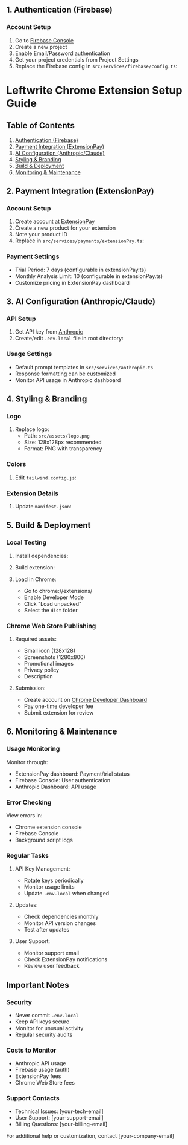 ## 1. Authentication (Firebase)

### Account Setup

1. Go to [Firebase Console](https://console.firebase.google.com)
2. Create a new project
3. Enable Email/Password authentication
4. Get your project credentials from Project Settings
5. Replace the Firebase config in `src/services/firebase/config.ts`:

# Leftwrite Chrome Extension Setup Guide

## Table of Contents

1. [Authentication (Firebase)](#1-authentication-firebase)
2. [Payment Integration (ExtensionPay)](#2-payment-integration-extensionpay)
3. [AI Configuration (Anthropic/Claude)](#3-ai-configuration-anthropicclaude)
4. [Styling & Branding](#4-styling--branding)
5. [Build & Deployment](#5-build--deployment)
6. [Monitoring & Maintenance](#6-monitoring--maintenance)

## 2. Payment Integration (ExtensionPay)

### Account Setup

1. Create account at [ExtensionPay](https://extensionpay.com)
2. Create a new product for your extension
3. Note your product ID
4. Replace in `src/services/payments/extensionPay.ts`:

### Payment Settings

- Trial Period: 7 days (configurable in extensionPay.ts)
- Monthly Analysis Limit: 10 (configurable in extensionPay.ts)
- Customize pricing in ExtensionPay dashboard

## 3. AI Configuration (Anthropic/Claude)

### API Setup

1. Get API key from [Anthropic](https://anthropic.com)
2. Create/edit `.env.local` file in root directory:

### Usage Settings

- Default prompt templates in `src/services/anthropic.ts`
- Response formatting can be customized
- Monitor API usage in Anthropic dashboard

## 4. Styling & Branding

### Logo

1. Replace logo:
   - Path: `src/assets/logo.png`
   - Size: 128x128px recommended
   - Format: PNG with transparency

### Colors

1. Edit `tailwind.config.js`:

### Extension Details

1. Update `manifest.json`:

## 5. Build & Deployment

### Local Testing

1. Install dependencies:

2. Build extension:

3. Load in Chrome:
   - Go to chrome://extensions/
   - Enable Developer Mode
   - Click "Load unpacked"
   - Select the `dist` folder

### Chrome Web Store Publishing

1. Required assets:

   - Small icon (128x128)
   - Screenshots (1280x800)
   - Promotional images
   - Privacy policy
   - Description

2. Submission:
   - Create account on [Chrome Developer Dashboard](https://chrome.google.com/webstore/devconsole)
   - Pay one-time developer fee
   - Submit extension for review

## 6. Monitoring & Maintenance

### Usage Monitoring

Monitor through:

- ExtensionPay dashboard: Payment/trial status
- Firebase Console: User authentication
- Anthropic Dashboard: API usage

### Error Checking

View errors in:

- Chrome extension console
- Firebase Console
- Background script logs

### Regular Tasks

1. API Key Management:

   - Rotate keys periodically
   - Monitor usage limits
   - Update `.env.local` when changed

2. Updates:

   - Check dependencies monthly
   - Monitor API version changes
   - Test after updates

3. User Support:
   - Monitor support email
   - Check ExtensionPay notifications
   - Review user feedback

## Important Notes

### Security

- Never commit `.env.local`
- Keep API keys secure
- Monitor for unusual activity
- Regular security audits

### Costs to Monitor

- Anthropic API usage
- Firebase usage (auth)
- ExtensionPay fees
- Chrome Web Store fees

### Support Contacts

- Technical Issues: [your-tech-email]
- User Support: [your-support-email]
- Billing Questions: [your-billing-email]

For additional help or customization, contact [your-company-email]
